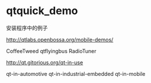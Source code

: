 ﻿qtquick_demo
============

安装程序中的例子


http://qtlabs.openbossa.org/mobile-demos/

CoffeeTweed
qtflyingbus
RadioTuner 


http://qt.gitorious.org/qt-in-use

qt-in-automotive
qt-in-industrial-embedded
qt-in-mobile



